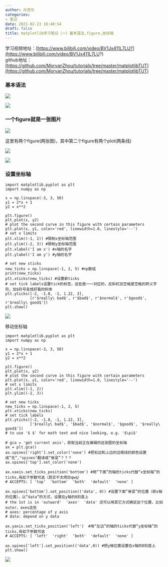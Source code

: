```yaml
---
author: 孙百乐
categories:
- 笔记
date: 2021-02-23 10:48:54
draft: false
title: matplotlib学习笔记（一）基本语法,figure,坐标轴
---
```


学习视频地址：[https://www.bilibili.com/video/BV1Jx411L7LU?](https://www.bilibili.com/video/BV1Jx411L7LU?)  
github地址：[https://github.com/MorvanZhou/tutorials/tree/master/matplotlibTUT](https://github.com/MorvanZhou/tutorials/tree/master/matplotlibTUT)

### 基本语法

![](https://myblog-1257298572.cos.ap-shanghai.myqcloud.com/mypic/wp-content/uploads//2021/02/image-4.png)

  

![](https://myblog-1257298572.cos.ap-shanghai.myqcloud.com/mypic/wp-content/uploads//2021/02/image-5.png)

### 一个figure就是一张图片

![](https://myblog-1257298572.cos.ap-shanghai.myqcloud.com/mypic/wp-content/uploads//2021/02/image-7.png)

这里有两个figure(两张图)，其中第二个figure有两个plot(两条线)

![](https://myblog-1257298572.cos.ap-shanghai.myqcloud.com/mypic/wp-content/uploads//2021/02/image-9-1-1024x811.png)

![](https://myblog-1257298572.cos.ap-shanghai.myqcloud.com/mypic/wp-content/uploads//2021/02/image-8-1-1024x636.png)

### 设置坐标轴

```
import matplotlib.pyplot as plt
import numpy as np

x = np.linspace(-3, 3, 50)
y1 = 2*x + 1
y2 = x**2

plt.figure()
plt.plot(x, y2)
# plot the second curve in this figure with certain parameters
plt.plot(x, y1, color='red', linewidth=1.0, linestyle='--')
# set x limits
plt.xlim((-1, 2)) #限制x坐标轴范围
plt.ylim((-2, 3)) #限制y坐标轴范围
plt.xlabel('I am x') #x轴的名字
plt.ylabel('I am y') #y轴的名字

# set new sticks
new_ticks = np.linspace(-1, 2, 5) #np数组
print(new_ticks)
plt.xticks(new_ticks) #设置新ticks
# set tick labels设置tick的标签，这些是一一对应的，反斜杠加空格是空格的转义字符，加$符号变成好看的斜体
plt.yticks([-2, -1.8, -1, 1.22, 3],
           [r'$really\ bad$', r'$bad$', r'$normal$', r'$good$', r'$really\ good$'])
plt.show()
```

![](https://myblog-1257298572.cos.ap-shanghai.myqcloud.com/mypic/wp-content/uploads//2021/02/image-10-1024x743.png)

移动坐标轴

```
import matplotlib.pyplot as plt
import numpy as np

x = np.linspace(-3, 3, 50)
y1 = 2*x + 1
y2 = x**2

plt.figure()
plt.plot(x, y2)
# plot the second curve in this figure with certain parameters
plt.plot(x, y1, color='red', linewidth=1.0, linestyle='--')
# set x limits
plt.xlim((-1, 2))
plt.ylim((-2, 3))

# set new ticks
new_ticks = np.linspace(-1, 2, 5)
plt.xticks(new_ticks)
# set tick labels
plt.yticks([-2, -1.8, -1, 1.22, 3],
           ['$really\ bad$', '$bad$', '$normal$', '$good$', '$really\ good$'])
# to use '$ $' for math text and nice looking, e.g. '$\pi$'

# gca = 'get current axis'，获取当前正在编辑的这张图的坐标轴
ax = plt.gca() 
ax.spines['right'].set_color('none') #把右边和上边的边框线的颜色设置成“无”,"spines"翻译成“脊梁”？？？
ax.spines['top'].set_color('none')

ax.xaxis.set_ticks_position('bottom') #用“下面”的轴的ticks代替“x坐标轴”的ticks,有如下参数可选（其实不太明白qwq）
# ACCEPTS: [ 'top'  'bottom'  'both'  'default'  'none' ]

ax.spines['bottom'].set_position(('data', 0)) #设置下面“脊梁”的位置（即x轴的位置），以“data”的方式，设置在y轴的0刻度上
# the 1st is in 'outward'  'axes'  'data' 还可以用其它方式确定这个位置，比如outer，axes这些
# axes: percentage of y axis
# data: depend on y data

ax.yaxis.set_ticks_position('left')  #用“左边”的轴的ticks代替“y坐标轴”的ticks,有如下参数可选
# ACCEPTS: [ 'left'  'right'  'both'  'default'  'none' ]

ax.spines['left'].set_position(('data',0)) #把y轴位置设置在x轴的0刻度上
plt.show()
```

![](https://myblog-1257298572.cos.ap-shanghai.myqcloud.com/mypic/wp-content/uploads//2021/02/image-11-1.png)